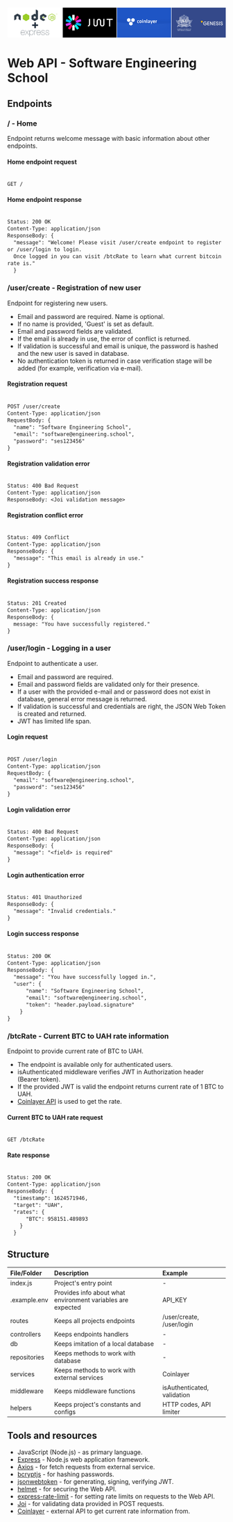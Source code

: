 ![Banner](./tools-banner.png)

# Web API - Software Engineering School

## Endpoints

### / - Home

Endpoint returns welcome message with basic information about other endpoints.

#### Home endpoint request

```shell

GET /

```

#### Home endpoint response

```shell

Status: 200 OK
Content-Type: application/json
ResponseBody: {
  "message": "Welcome! Please visit /user/create endpoint to register or /user/login to login.
  Once logged in you can visit /btcRate to learn what current bitcoin rate is."
  }

```

### /user/create - Registration of new user

Endpoint for registering new users.

- Email and password are required. Name is optional.
- If no name is provided, 'Guest' is set as default.
- Email and password fields are validated.
- If the email is already in use, the error of conflict is returned.
- If validation is successful and email is unique, the password is hashed and the new user is saved in database.
- No authentication token is returned in case verification stage will be added (for example, verification via e-mail).

#### Registration request

```shell

POST /user/create
Content-Type: application/json
RequestBody: {
  "name": "Software Engineering School",
  "email": "software@engineering.school",
  "password": "ses123456"
}

```

#### Registration validation error

```shell

Status: 400 Bad Request
Content-Type: application/json
ResponseBody: <Joi validation message>

```

#### Registration conflict error

```shell

Status: 409 Conflict
Content-Type: application/json
ResponseBody: {
  "message": "This email is already in use."
}

```

#### Registration success response

```shell

Status: 201 Created
Content-Type: application/json
ResponseBody: {
  message: "You have successfully registered."
}

```

### /user/login - Logging in a user

Endpoint to authenticate a user.

- Email and password are required.
- Email and password fields are validated only for their presence.
- If a user with the provided e-mail and or password does not exist in database, general error message is returned.
- If validation is successful and credentials are right, the JSON Web Token is created and returned.
- JWT has limited life span.

#### Login request

```shell

POST /user/login
Content-Type: application/json
RequestBody: {
  "email": "software@engineering.school",
  "password": "ses123456"
}

```

#### Login validation error

```shell

Status: 400 Bad Request
Content-Type: application/json
ResponseBody: {
  "message": "<field> is required"
}

```

#### Login authentication error

```shell

Status: 401 Unauthorized
ResponseBody: {
  "message": "Invalid credentials."
}

```

#### Login success response

```shell

Status: 200 OK
Content-Type: application/json
ResponseBody: {
  "message": "You have successfully logged in.",
  "user": {
      "name": "Software Engineering School",
      "email": "software@engineering.school",
      "token": "header.payload.signature"
    }
}

```

### /btcRate - Current BTC to UAH rate information

Endpoint to provide current rate of BTC to UAH.

- The endpoint is available only for authenticated users.
- isAuthenticated middleware verifies JWT in Authorization header (Bearer token).
- If the provided JWT is valid the endpoint returns current rate of 1 BTC to UAH.
- [Coinlayer API](https://coinlayer.com/documentation) is used to get the rate.

#### Current BTC to UAH rate request

```shell

GET /btcRate

```

#### Rate response

```shell

Status: 200 OK
Content-Type: application/json
ResponseBody: {
  "timestamp": 1624571946,
  "target": "UAH",
  "rates": {
      "BTC": 958151.489893
    }
  }

```

## Structure

| File/Folder  | Description                                                 | Example                     |
| :----------- | :---------------------------------------------------------- | :-------------------------- |
| index.js     | Project's entry point                                       | -                           |
| .example.env | Provides info about what environment variables are expected | API_KEY                     |
| routes       | Keeps all projects endpoints                                | /user/create, /user/login   |
| controllers  | Keeps endpoints handlers                                    | -                           |
| db           | Keeps imitation of a local database                         | -                           |
| repositories | Keeps methods to work with database                         | -                           |
| services     | Keeps methods to work with external services                | Coinlayer                   |
| middleware   | Keeps middleware functions                                  | isAuthenticated, validation |
| helpers      | Keeps project's constants and configs                       | HTTP codes, API limiter     |

## Tools and resources

- JavaScript (Node.js) - as primary language.
- [Express](https://expressjs.com/) - Node.js web application framework.
- [Axios](https://www.npmjs.com/package/axios) - for fetch requests from external service.
- [bcryptjs](https://www.npmjs.com/package/bcryptjs) - for hashing passwords.
- [jsonwebtoken](https://www.npmjs.com/package/jsonwebtoken) - for generating, signing, verifying JWT.
- [helmet](https://www.npmjs.com/package/helmet) - for securing the Web API.
- [express-rate-limit](https://www.npmjs.com/package/express-rate-limit) - for setting rate limits on requests to the Web API.
- [Joi](https://joi.dev/api/) - for validating data provided in POST requests.
- [Coinlayer](https://coinlayer.com/documentation) - external API to get current rate information from.
